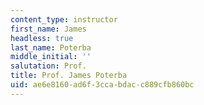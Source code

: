 ```yaml
---
content_type: instructor
first_name: James
headless: true
last_name: Poterba
middle_initial: ''
salutation: Prof.
title: Prof. James Poterba
uid: ae6e8160-ad6f-3cca-bdac-c889cfb860bc
---
```

